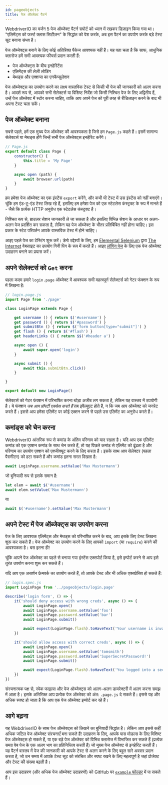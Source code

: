 ```yaml
---
id: pageobjects
title: पेज ऑब्जेक्ट पैटर्न
---
```


WebdriverIO का वर्जन 5 पेज ऑब्जेक्ट पैटर्न सपोर्ट को ध्यान में रखकर डिज़ाइन किया गया था। "एलिमेंट्स को फर्स्ट क्लास सिटीज़न" के सिद्धांत को पेश करके, अब इस पैटर्न का उपयोग करके बड़े टेस्ट सूट बनाना संभव है।

पेज ऑब्जेक्ट्स बनाने के लिए कोई अतिरिक्त पैकेज आवश्यक नहीं हैं। यह पता चला है कि साफ, आधुनिक क्लासेज हमें सभी आवश्यक फीचर्स प्रदान करती हैं:

- पेज ऑब्जेक्ट्स के बीच इनहेरिटेंस
- एलिमेंट्स की लेज़ी लोडिंग
- मेथड्स और एक्शन्स का एनकैप्सुलेशन

पेज ऑब्जेक्ट्स का उपयोग करने का लक्ष्य वास्तविक टेस्ट से किसी भी पेज की जानकारी को अलग करना है। आदर्श रूप से, आपको सभी सेलेक्टर्स या विशिष्ट निर्देश जो किसी निश्चित पेज के लिए अद्वितीय हैं, उन्हें पेज ऑब्जेक्ट में स्टोर करना चाहिए, ताकि आप अपने पेज को पूरी तरह से रीडिज़ाइन करने के बाद भी अपना टेस्ट चला सकें।

## पेज ऑब्जेक्ट बनाना

सबसे पहले, हमें एक मुख्य पेज ऑब्जेक्ट की आवश्यकता है जिसे हम `Page.js` कहते हैं। इसमें सामान्य सेलेक्टर्स या मेथड्स होंगे जिन्हें सभी पेज ऑब्जेक्ट्स इनहेरिट करेंगे।

```js
// Page.js
export default class Page {
    constructor() {
        this.title = 'My Page'
    }

    async open (path) {
        await browser.url(path)
    }
}
```

हम हमेशा पेज ऑब्जेक्ट का एक इंस्टेंस `export` करेंगे, और कभी भी टेस्ट में उस इंस्टेंस को नहीं बनाएंगे। चूंकि हम एंड-टू-एंड टेस्ट लिख रहे हैं, इसलिए हम हमेशा पेज को एक स्टेटलेस कंस्ट्रक्ट के रूप में मानते हैं - जैसे कि प्रत्येक HTTP अनुरोध एक स्टेटलेस कंस्ट्रक्ट है।

निश्चित रूप से, ब्राउज़र सेशन जानकारी ले जा सकता है और इसलिए विभिन्न सेशन के आधार पर अलग-अलग पेज प्रदर्शित कर सकता है, लेकिन यह पेज ऑब्जेक्ट के भीतर प्रतिबिंबित नहीं होना चाहिए। इस प्रकार के स्टेट परिवर्तन आपके वास्तविक टेस्ट में होने चाहिए।

आइए पहले पेज का टेस्टिंग शुरू करें। डेमो उद्देश्यों के लिए, हम [Elemental Selenium](http://elementalselenium.com) द्वारा [The Internet](http://the-internet.herokuapp.com) वेबसाइट का उपयोग गिनी पिग के रूप में करते हैं। आइए [लॉगिन पेज](http://the-internet.herokuapp.com/login) के लिए एक पेज ऑब्जेक्ट उदाहरण बनाने का प्रयास करें।

## अपने सेलेक्टर्स को `Get` करना

पहला कदम हमारे `login.page` ऑब्जेक्ट में आवश्यक सभी महत्वपूर्ण सेलेक्टर्स को गेटर फंक्शन के रूप में लिखना है:

```js
// login.page.js
import Page from './page'

class LoginPage extends Page {

    get username () { return $('#username') }
    get password () { return $('#password') }
    get submitBtn () { return $('form button[type="submit"]') }
    get flash () { return $('#flash') }
    get headerLinks () { return $$('#header a') }

    async open () {
        await super.open('login')
    }

    async submit () {
        await this.submitBtn.click()
    }

}

export default new LoginPage()
```

सेलेक्टर्स को गेटर फंक्शन में परिभाषित करना थोड़ा अजीब लग सकता है, लेकिन यह वास्तव में उपयोगी है। ये फंक्शन _जब आप प्रॉपर्टी एक्सेस करते हैं_ तब इवैल्युएट होते हैं, न कि जब आप ऑब्जेक्ट को जनरेट करते हैं। इससे आप हमेशा एलिमेंट पर कोई एक्शन करने से पहले उस एलिमेंट का अनुरोध करते हैं।

## कमांड्स को चेन करना

WebdriverIO आंतरिक रूप से कमांड के अंतिम परिणाम को याद रखता है। यदि आप एक एलिमेंट कमांड को एक एक्शन कमांड के साथ चेन करते हैं, तो यह पिछले कमांड से एलिमेंट को ढूंढता है और परिणाम का उपयोग एक्शन को एक्जीक्यूट करने के लिए करता है। इसके साथ आप सेलेक्टर (पहला पैरामीटर) को हटा सकते हैं और कमांड इतना सरल दिखता है:

```js
await LoginPage.username.setValue('Max Mustermann')
```

जो बुनियादी रूप से इसके समान है:

```js
let elem = await $('#username')
await elem.setValue('Max Mustermann')
```

या

```js
await $('#username').setValue('Max Mustermann')
```

## अपने टेस्ट में पेज ऑब्जेक्ट्स का उपयोग करना

पेज के लिए आवश्यक एलिमेंट्स और मेथड्स को परिभाषित करने के बाद, आप इसके लिए टेस्ट लिखना शुरू कर सकते हैं। पेज ऑब्जेक्ट का उपयोग करने के लिए आपको `import` (या `require`) करने की आवश्यकता है। बस इतना ही!

चूंकि आपने पेज ऑब्जेक्ट का पहले से बनाया गया इंस्टेंस एक्सपोर्ट किया है, इसे इम्पोर्ट करने से आप इसे तुरंत उपयोग करना शुरू कर सकते हैं।

यदि आप एक असर्शन फ्रेमवर्क का उपयोग करते हैं, तो आपके टेस्ट और भी अधिक एक्सप्रेसिव हो सकते हैं:

```js
// login.spec.js
import LoginPage from '../pageobjects/login.page'

describe('login form', () => {
    it('should deny access with wrong creds', async () => {
        await LoginPage.open()
        await LoginPage.username.setValue('foo')
        await LoginPage.password.setValue('bar')
        await LoginPage.submit()

        await expect(LoginPage.flash).toHaveText('Your username is invalid!')
    })

    it('should allow access with correct creds', async () => {
        await LoginPage.open()
        await LoginPage.username.setValue('tomsmith')
        await LoginPage.password.setValue('SuperSecretPassword!')
        await LoginPage.submit()

        await expect(LoginPage.flash).toHaveText('You logged into a secure area!')
    })
})
```

संरचनात्मक पक्ष से, स्पेक फाइल्स और पेज ऑब्जेक्ट्स को अलग-अलग डायरेक्टरी में अलग करना समझ में आता है। इसके अतिरिक्त आप प्रत्येक पेज ऑब्जेक्ट को अंत: `.page.js` दे सकते हैं। इससे यह और अधिक स्पष्ट हो जाता है कि आप एक पेज ऑब्जेक्ट इम्पोर्ट कर रहे हैं।

## आगे बढ़ना

यह WebdriverIO के साथ पेज ऑब्जेक्ट्स को लिखने का बुनियादी सिद्धांत है। लेकिन आप इससे कहीं अधिक जटिल पेज ऑब्जेक्ट संरचनाएँ बना सकते हैं! उदाहरण के लिए, आपके पास मोडल्स के लिए विशिष्ट पेज ऑब्जेक्ट्स हो सकते हैं, या एक बड़े पेज ऑब्जेक्ट को विभिन्न क्लासेज में विभाजित कर सकते हैं (प्रत्येक समग्र वेब पेज के एक अलग भाग का प्रतिनिधित्व करती है) जो मुख्य पेज ऑब्जेक्ट से इनहेरिट करती हैं। यह पैटर्न वास्तव में पेज की जानकारी को आपके टेस्ट से अलग करने के लिए बहुत सारे अवसर प्रदान करता है, जो उन समय में आपके टेस्ट सूट को संरचित और स्पष्ट रखने के लिए महत्वपूर्ण है जहां प्रोजेक्ट और टेस्ट की संख्या बढ़ती है।

आप इस उदाहरण (और अधिक पेज ऑब्जेक्ट उदाहरणों) को GitHub पर [`example` फोल्डर](https://github.com/webdriverio/webdriverio/tree/main/examples/pageobject) में पा सकते हैं।
